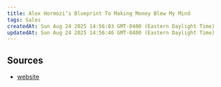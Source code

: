 ```yaml
---
title: Alex Hormozi’s Blueprint To Making Money Blew My Mind
tags: Sales
createdAt: Sun Aug 24 2025 14:56:03 GMT-0400 (Eastern Daylight Time)
updatedAt: Sun Aug 24 2025 14:56:46 GMT-0400 (Eastern Daylight Time)
---
```







## Sources
- [website](https://www.youtube.com/watch?v=gT2bk52F9bg)
